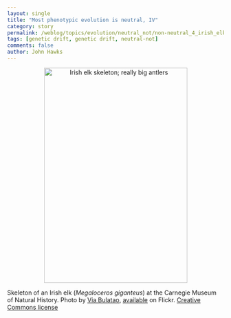 ```yaml
---
layout: single 
title: "Most phenotypic evolution is neutral, IV" 
category: story
permalink: /weblog/topics/evolution/neutral_not/non-neutral_4_irish_elk.html
tags: [genetic drift, genetic drift, neutral-not] 
comments: false 
author: John Hawks 
---
```



<div style="text-align:center;">
<img src="/graphics/irish_elk.jpg" height="500" width="333" alt="Irish elk skeleton; really big antlers" />
</div>

<p class="caption">Skeleton of an Irish elk (<i>Megaloceros giganteus</i>) at the Carnegie Museum of Natural History. Photo by <a href="http://www.flickr.com/people/via/">Via Bulatao</a>, <a href="http://www.flickr.com/photos/via/144217897/">available</a> on Flickr. <a href="http://creativecommons.org/licenses/by-nc-nd/2.0/deed.en-us">Creative Commons license</a> </p>


